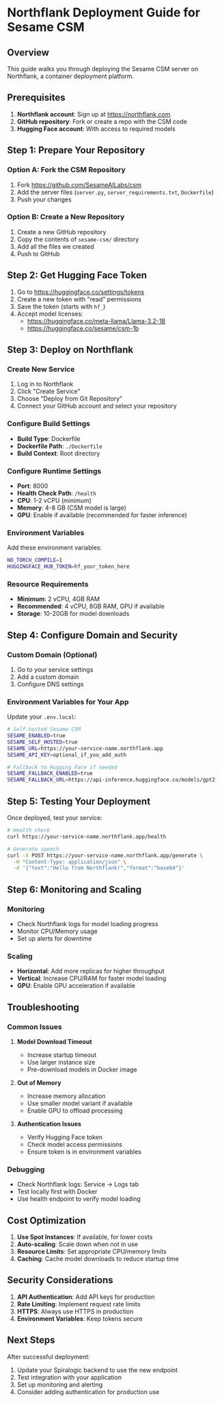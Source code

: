 # Northflank Deployment Guide for Sesame CSM

## Overview
This guide walks you through deploying the Sesame CSM server on Northflank, a container deployment platform.

## Prerequisites
1. **Northflank account**: Sign up at https://northflank.com
2. **GitHub repository**: Fork or create a repo with the CSM code
3. **Hugging Face account**: With access to required models

## Step 1: Prepare Your Repository

### Option A: Fork the CSM Repository
1. Fork https://github.com/SesameAILabs/csm
2. Add the server files (`server.py`, `server_requirements.txt`, `Dockerfile`)
3. Push your changes

### Option B: Create a New Repository
1. Create a new GitHub repository
2. Copy the contents of `sesame-csm/` directory
3. Add all the files we created
4. Push to GitHub

## Step 2: Get Hugging Face Token

1. Go to https://huggingface.co/settings/tokens
2. Create a new token with "read" permissions
3. Save the token (starts with `hf_`)
4. Accept model licenses:
   - https://huggingface.co/meta-llama/Llama-3.2-1B
   - https://huggingface.co/sesame/csm-1b

## Step 3: Deploy on Northflank

### Create New Service
1. Log in to Northflank
2. Click "Create Service"
3. Choose "Deploy from Git Repository"
4. Connect your GitHub account and select your repository

### Configure Build Settings
- **Build Type**: Dockerfile
- **Dockerfile Path**: `./Dockerfile`
- **Build Context**: Root directory

### Configure Runtime Settings
- **Port**: 8000
- **Health Check Path**: `/health`
- **CPU**: 1-2 vCPU (minimum)
- **Memory**: 4-8 GB (CSM model is large)
- **GPU**: Enable if available (recommended for faster inference)

### Environment Variables
Add these environment variables:

```bash
NO_TORCH_COMPILE=1
HUGGINGFACE_HUB_TOKEN=hf_your_token_here
```

### Resource Requirements
- **Minimum**: 2 vCPU, 4GB RAM
- **Recommended**: 4 vCPU, 8GB RAM, GPU if available
- **Storage**: 10-20GB for model downloads

## Step 4: Configure Domain and Security

### Custom Domain (Optional)
1. Go to your service settings
2. Add a custom domain
3. Configure DNS settings

### Environment Variables for Your App
Update your `.env.local`:

```bash
# Self-hosted Sesame CSM
SESAME_ENABLED=true
SESAME_SELF_HOSTED=true
SESAME_URL=https://your-service-name.northflank.app
SESAME_API_KEY=optional_if_you_add_auth

# Fallback to Hugging Face if needed
SESAME_FALLBACK_ENABLED=true
SESAME_FALLBACK_URL=https://api-inference.huggingface.co/models/gpt2
```

## Step 5: Testing Your Deployment

Once deployed, test your service:

```bash
# Health check
curl https://your-service-name.northflank.app/health

# Generate speech
curl -X POST https://your-service-name.northflank.app/generate \
  -H "Content-Type: application/json" \
  -d '{"text":"Hello from Northflank!","format":"base64"}'
```

## Step 6: Monitoring and Scaling

### Monitoring
- Check Northflank logs for model loading progress
- Monitor CPU/Memory usage
- Set up alerts for downtime

### Scaling
- **Horizontal**: Add more replicas for higher throughput
- **Vertical**: Increase CPU/RAM for faster model loading
- **GPU**: Enable GPU acceleration if available

## Troubleshooting

### Common Issues

1. **Model Download Timeout**
   - Increase startup timeout
   - Use larger instance size
   - Pre-download models in Docker image

2. **Out of Memory**
   - Increase memory allocation
   - Use smaller model variant if available
   - Enable GPU to offload processing

3. **Authentication Issues**
   - Verify Hugging Face token
   - Check model access permissions
   - Ensure token is in environment variables

### Debugging
- Check Northflank logs: Service → Logs tab
- Test locally first with Docker
- Use health endpoint to verify model loading

## Cost Optimization

1. **Use Spot Instances**: If available, for lower costs
2. **Auto-scaling**: Scale down when not in use
3. **Resource Limits**: Set appropriate CPU/memory limits
4. **Caching**: Cache model downloads to reduce startup time

## Security Considerations

1. **API Authentication**: Add API keys for production
2. **Rate Limiting**: Implement request rate limits
3. **HTTPS**: Always use HTTPS in production
4. **Environment Variables**: Keep tokens secure

## Next Steps

After successful deployment:
1. Update your Spiralogic backend to use the new endpoint
2. Test integration with your application
3. Set up monitoring and alerting
4. Consider adding authentication for production use